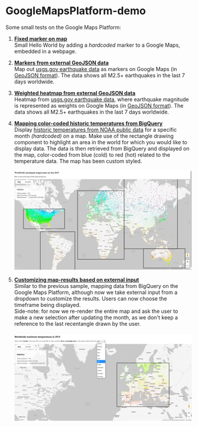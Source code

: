 # GoogleMapsPlatform-demo
Some small tests on the Google Maps Platform:

1. **[Fixed marker on map](1_MarkerOnMap)**<br />
Small Hello World by adding a *hardcoded* marker to a Google Maps, embedded in a webpage. 

2. **[Markers from external GeoJSON data](2_MarkersFromJsonOnMap)**<br />
Map out [usgs.gov earthquake data](https://www.usgs.gov/programs/earthquake-hazards/earthquakes) as markers on Google Maps (in [GeoJSON format](https://earthquake.usgs.gov/earthquakes/feed/v1.0/geojson.php)). 
The data shows all M2.5+ earthquakes in the last 7 days worldwide. 

3. **[Weighted heatmap from external GeoJSON data](3_HeatmapFromJsonOnMap)**<br />
Heatmap from [usgs.gov earthquake data](https://www.usgs.gov/programs/earthquake-hazards/earthquakes), where earthquake magnitude is represented as weights on Google Maps (in [GeoJSON format](https://earthquake.usgs.gov/earthquakes/feed/v1.0/geojson.php)). 
The data shows all M2.5+ earthquakes in the last 7 days worldwide. 

4. **[Mapping color-coded historic temperatures from BigQuery](4_TemperatureHeatmapFromBigQueryOnMap)**<br />
Display [historic temperatures from NOAA public data](https://console.cloud.google.com/marketplace/product/noaa-public/ghcn-d?project=focal-elf-336022) for a specific month *(hardcoded)* on a map. Make use of the rectangle drawing component to highlight an area in the world for which you would like to display data. The data is then retrieved from BigQuery and displayed on the map, color-coded from blue (cold) to red (hot) related to the temperature data. The map has been custom styled.<br /><br />
![Screenshot](4_TemperatureHeatmapFromBigQueryOnMap/4_TemperatureHeatmapFromBigQueryOnMap-screenshot.jpg)

5. **[Customizing map-results based on external input](5_TemperatureHeatmapFromBigQueryOnMapWithExternalInput)**<br />
Similar to the previous sample, mapping data from BigQuery on the Google Maps Platform, although now we take external input from a dropdown to customize the results. Users can now choose the timeframe being displayed.<br />
Side-note: for now we re-render the entire map and ask the user to make a new selection after updating the month, as we don't keep a reference to the last recentangle drawn by the user.<br /><br />
![Screenshot](5_TemperatureHeatmapFromBigQueryOnMapWithExternalInput/5_TemperatureHeatmapFromBigQueryOnMapWithExternalInput-Screenshot.PNG)